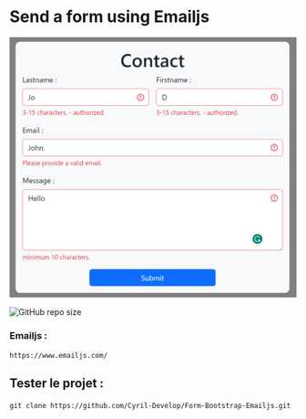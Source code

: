 # Send a form using Emailjs

![screenshot](./screenshot/screenshot.png)

![GitHub repo size](https://img.shields.io/github/repo-size/Cyril-Develop/Form-Bootstrap-Emailjs?style=for-the-badge)

### Emailjs :

```terminal
https://www.emailjs.com/
```

## Tester le projet :

```terminal
git clone https://github.com/Cyril-Develop/Form-Bootstrap-Emailjs.git